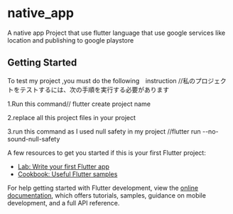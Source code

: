# native_app

A native app Project that use flutter language that use google services like location and publishing to google playstore

## Getting Started
To test my project ,you must do the following　instruction
//私のプロジェクトをテストするには、次の手順を実行する必要があります

1.Run this command// flutter create project name

2.replace all this project files  in your project

3.run this command as I used null safety in my project //flutter run --no-sound-null-safety 

A few resources to get you started if this is your first Flutter project:

- [Lab: Write your first Flutter app](https://docs.flutter.dev/get-started/codelab)
- [Cookbook: Useful Flutter samples](https://docs.flutter.dev/cookbook)

For help getting started with Flutter development, view the
[online documentation](https://docs.flutter.dev/), which offers tutorials,
samples, guidance on mobile development, and a full API reference.
